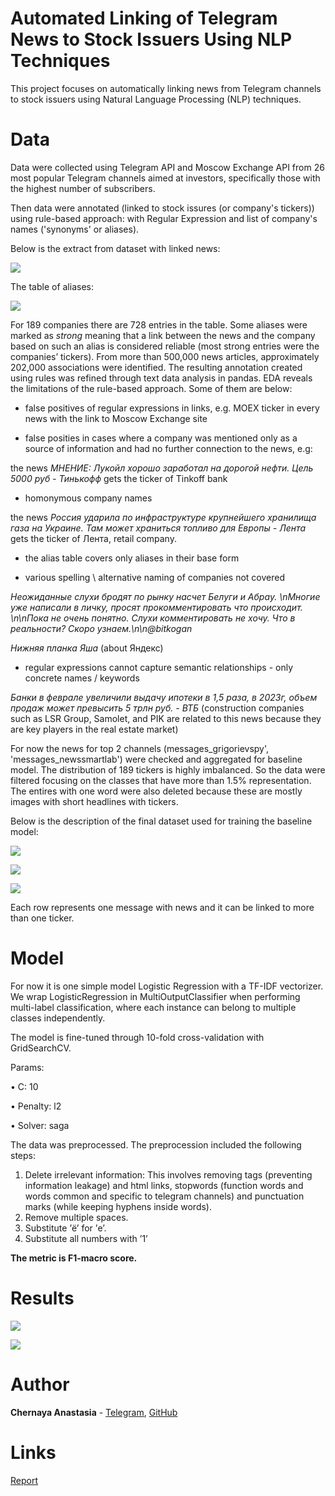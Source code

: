 # Automated Linking of Telegram News to Stock Issuers Using NLP Techniques

This project focuses on automatically linking news from Telegram channels to stock issuers using Natural Language Processing (NLP) techniques.

# Data
Data were collected using Telegram API and Moscow Exchange API from 26 most popular Telegram channels aimed at
investors, specifically those with the highest number of subscribers. 

Then data were annotated (linked to stock issures (or company's tickers)) using rule-based approach: with Regular Expression and list of company's names ('synonyms' or aliases).

Below is the extract from dataset with linked news:

![](https://github.com/ChernayaAnastasia/Screenshots/blob/master/raw_stock_news.png)

The table of aliases:

![](https://github.com/ChernayaAnastasia/Screenshots/blob/master/aliases.png)

For 189 companies there are 728 entries in the table. Some aliases were marked as *strong* meaning that a link between the news and the
company based on such an alias is considered reliable (most strong entries were the companies’ tickers). From more than 500,000 news articles, approximately 202,000 associations were identified. The resulting annotation created using rules was refined through text data analysis in pandas. EDA reveals the limitations of the rule-based approach. Some of them are below:

* false positives of regular expressions in links, e.g. MOEX ticker in every news with the link to Moscow Exchange site
  
* false posities in cases where a company was mentioned only as a source of information and had no further connection to the news, e.g:
  
the news *МНЕНИЕ: Лукойл хорошо заработал на дорогой нефти. Цель 5000 руб - Тинькофф* gets the ticker of Tinkoff bank

* homonymous company names
  
the news *Россия ударила по инфраструктуре крупнейшего хранилища газа на Украине. Там может храниться топливо для Европы - Лента* gets the ticker of Лента, retail company. 

* the alias table covers only aliases in their base form
  
* various spelling \ alternative naming of companies not covered
  
*Неожиданные слухи бродят по рынку насчет Белуги и Абрау. \nМногие уже написали в личку, просят прокомментировать что происходит. \n\nПока не очень понятно. Слухи комментировать не хочу. Что в реальности? Скоро узнаем.\n\n@bitkogan*

*Нижняя планка Яша* (about Яндекс)

* regular expressions cannot capture semantic relationships - only concrete names / keywords
  
*Банки в феврале увеличили выдачу ипотеки в 1,5 раза, в 2023г, объем продаж может превысить 5 трлн руб. - ВТБ* (construction companies such as LSR Group, Samolet, and PIK are related to this news because they are key players in the real estate market)

For now the news for top 2 channels (messages_grigorievspy', 'messages_newssmartlab') were checked and aggregated for baseline model. The distribution of 189 tickers is highly imbalanced. So the data were filtered focusing on the classes that have more than 1.5% representation. The entires with one word were also deleted because these are mostly images with short headlines with tickers. 

Below is the description of the final dataset used for training the baseline model:

![](https://github.com/ChernayaAnastasia/Screenshots/blob/master/baseline_dataset.png)

![](https://github.com/ChernayaAnastasia/Screenshots/blob/master/baseline_distribution.png)

![](https://github.com/ChernayaAnastasia/Screenshots/blob/master/baseline_text_statistics.png)

Each row represents one message with news and it can be linked to more than one ticker. 

# Model

For now it is one simple model Logistic Regression with a TF-IDF vectorizer. 
We wrap LogisticRegression in MultiOutputClassifier when performing multi-label classification, where each instance can belong to multiple classes independently.

The model is fine-tuned through 10-fold cross-validation with GridSearchCV.

Params:

• C: 10

• Penalty: l2

• Solver: saga

The data was preprocessed. The preprocession included the following steps:

1. Delete irrelevant information: This involves removing tags (preventing
information leakage) and html links, stopwords (function words and
words common and specific to telegram channels) and punctuation marks
(while keeping hyphens inside words).
3. Remove multiple spaces. 
4. Substitute ’ё’ for ’е’.
5. Substitute all numbers with ’1’

**The metric is F1-macro score.**

# Results

![](https://github.com/ChernayaAnastasia/Screenshots/blob/master/baseline_model.png)

![](https://github.com/ChernayaAnastasia/Screenshots/blob/master/example_baseline.png)

# Author

**Chernaya Anastasia** - [Telegram](https://t.me/ChernayaAnastasia), [GitHub](https://github.com/ChernayaAnastasia)

# Links
[Report](https://drive.google.com/file/d/1-ImMnK1dKLTdvboOSXVte_eFUAKXgFYw/view?usp=sharing)

